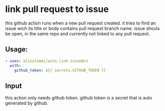 # link pull request to issue

this github action runs when a new pull request created. it tries to find an issue wich its title or body contains pull request branch name. issue shouls be open, in the same repo and currently not linked to any pull request.

## Usage:

```yaml
- uses: alisalemmi/auto-link-issue@v1
  with:
    github_token: ${{ secrets.GITHUB_TOKEN }}
```

## Input

this action only needs github token. github token is a secret that is auto generated by github.
